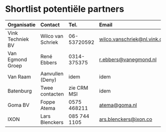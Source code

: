 # Shortlist potentiële partners

| Organisatie      | Contact           | Tel.          | Email                        | Aanknopingspunten                 |
| :--------------- | :---------------- | :-------------| :--------------------------- | :-------------------------------- |
| Vink Techniek BV | Wilco van Schriek | 06-53720592   | wilco.vanschriek@nl.vink.com | Materiaalbewerking, automatisering|
| Van Egmond Groep | René Ebbers       | 0314-375375   | r.ebbers@vanegmond.nl        | Besturing, software               |
| Van Raam         | Aanvullen (Deny)  | idem          | idem                         | Automatisering processtappen      |
| Batenburg        | Twee contacten    | zie CRM MSI   | idem                         | Data vision, Mechatronica         |
| Goma BV          | Foppe Atema       | 0575 468211   | atema@goma.nl                | Material handling, automatisering |
| IXON             | Lars Blenckers    | 085 744 1105  | ars.blenckers@ixon.co        | Cloud monitoring                  |

